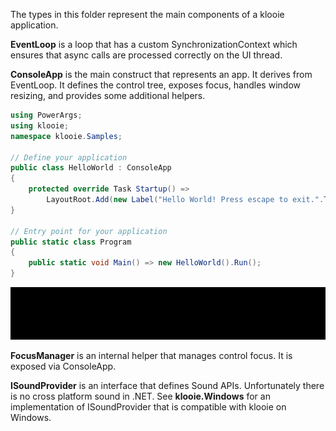 ﻿The types in this folder represent the main components of a klooie application.

**EventLoop** is a loop that has a custom SynchronizationContext which ensures that async calls are processed correctly on the UI thread.

**ConsoleApp** is the main construct that represents an app. It derives from EventLoop. It defines the control tree, exposes focus, handles window resizing, and provides some additional helpers.

```cs
using PowerArgs;
using klooie;
namespace klooie.Samples;

// Define your application
public class HelloWorld : ConsoleApp
{
    protected override Task Startup() =>
        LayoutRoot.Add(new Label("Hello World! Press escape to exit.".ToOrange())).CenterBoth().FadeIn(2000);
}

// Entry point for your application
public static class Program
{
    public static void Main() => new HelloWorld().Run();
}

```
![sample image](https://github.com/adamabdelhamed/klooie/blob/main/src/klooie/Samples/GettingStarted/HelloWorld.gif?raw=true)

**FocusManager** is an internal helper that manages control focus. It is exposed via ConsoleApp.

**ISoundProvider** is an interface that defines Sound APIs. Unfortunately there is no cross platform sound in .NET. See **klooie.Windows** for an implementation of ISoundProvider that is compatible with klooie on Windows.
